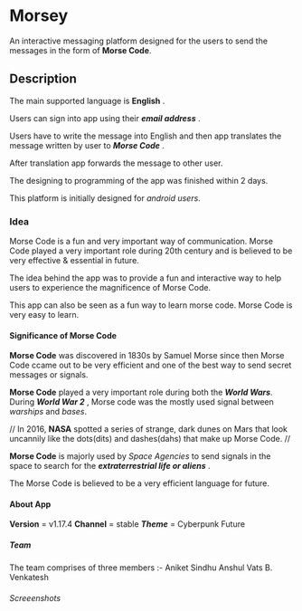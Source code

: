# Morsey

An interactive messaging platform designed for the users to send the messages in the form of **Morse Code**. 

## Description

The main supported language is **English** . 

Users can sign into app using their ***email address*** .

Users have to write the message into English and then app translates the message written by user to ***Morse Code*** . 

After translation app forwards the message to other user.

The designing to programming of the app was finished within 2 days.

This platform is initially designed for *android users*.

### Idea

Morse Code is a fun and very important way of communication.
Morse Code played a very important role during 20th century and is believed to be very effective & essential in future.

The idea behind the app was to provide a fun and interactive way to help users to experience the magnificence of Morse Code.

This app can also be seen as a fun way to learn morse code.
Morse Code is very easy to learn.

#### Significance of Morse Code

**Morse Code** was discovered in 1830s by Samuel Morse since then Morse Code ccame out to be very efficient and one of the best way to
send secret messages or signals.

**Morse Code** played a very important role during both the ***World Wars***.
During ***World War 2*** , Morse code was the mostly used signal between *warships* and *bases*.

// In 2016, **NASA** spotted a series of strange, dark dunes on Mars that look uncannily like 
the dots(dits) and dashes(dahs) that make up
 Morse Code. //
 
 **Morse Code** is majorly used by *Space Agencies* to send signals in the space to search for the ***extraterrestrial life or aliens*** .
 
 The Morse Code is believed to be a very efficient language for future.

#### About App
**Version** = v1.17.4
**Channel** = stable
***Theme*** = Cyberpunk Future

##### Team

The team comprises of three members :-
Aniket Sindhu
Anshul Vats
B. Venkatesh

###### Screeenshots




